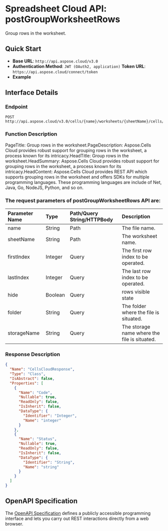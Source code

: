 # **Spreadsheet Cloud API: postGroupWorksheetRows**

Group rows in the worksheet. 

## **Quick Start**

- **Base URL**: `http://api.aspose.cloud/v3.0`
- **Authentication Method**: `JWT (OAuth2, application)`  **Token URL**: `https://api.aspose.cloud/connect/token`
- **Example** 
<script src="https://gist.github.com/aspose-cells-cloud-gists/8a5b324fdf3e574dbd747c1a1e24b05d.js?file=Example30_PostGroupWorksheetRows.cs"></script>

## **Interface Details**

### **Endpoint** 

```
POST http://api.aspose.cloud/v3.0/cells/{name}/worksheets/{sheetName}/cells/rows/group
```

### **Function Description**
PageTitle: Group rows in the worksheet.PageDescription: Aspose.Cells Cloud provides robust support for grouping rows in the worksheet, a process known for its intricacy.HeadTitle: Group rows in the worksheet.HeadSummary: Aspose.Cells Cloud provides robust support for grouping rows in the worksheet, a process known for its intricacy.HeadContent: Aspose.Cells Cloud provides REST API which supports grouping rows in the worksheet and offers SDKs for multiple programming languages. These programming languages are include of Net, Java, Go, NodeJS, Python, and so on.

### The request parameters of **postGroupWorksheetRows** API are: 

| Parameter Name | Type | Path/Query String/HTTPBody | Description | 
| :- | :- | :- |:- | 
|name|String|Path|The file name.|
|sheetName|String|Path|The worksheet name.|
|firstIndex|Integer|Query|The first row index to be operated.|
|lastIndex|Integer|Query|The last row index to be operated.|
|hide|Boolean|Query|rows visible state|
|folder|String|Query|The folder where the file is situated.|
|storageName|String|Query|The storage name where the file is situated.|


### **Response Description**
```json
{
  "Name": "CellsCloudResponse",
  "Type": "Class",
  "IsAbstract": false,
  "Properties": [
    {
      "Name": "Code",
      "Nullable": true,
      "ReadOnly": false,
      "IsInherit": false,
      "DataType": {
        "Identifier": "Integer",
        "Name": "integer"
      }
    },
    {
      "Name": "Status",
      "Nullable": true,
      "ReadOnly": false,
      "IsInherit": false,
      "DataType": {
        "Identifier": "String",
        "Name": "string"
      }
    }
  ]
}
```

## OpenAPI Specification

The [OpenAPI Specification](https://reference.aspose.cloud/cells/#/CellsController/PostGroupWorksheetRows) defines a publicly accessible programming interface and lets you carry out REST interactions directly from a web browser.

